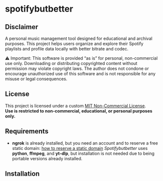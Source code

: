 # spotifybutbetter
## Disclaimer
A personal music management tool designed for educational and archival purposes. This project helps users organize and explore their Spotify playlists and profile data locally with better bitrate and codec.

⚠️ Important: This software is provided “as is” for personal, non-commercial use only. Downloading or distributing copyrighted content without permission may violate copyright laws. The author does not condone or encourage unauthorized use of this software and is not responsible for any misuse or legal consequences.

## License
This project is licensed under a custom [MIT Non-Commercial License](LICENSE.md).  
**Use is restricted to non-commercial, educational, or personal purposes only.**

## Requirements
* **ngrok** is already installed, but you need an account and to reserve a free static domain: [how to reserve a static domain](https://ngrok.com/blog-post/free-static-domains-ngrok-users)
_Spotifybutbetter_ uses **python**, **ffmpeg**, and **yt-dlp**, but installation is not needed due to being portable versions already installed.

## Installation
